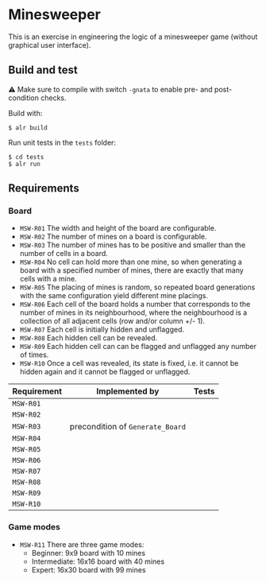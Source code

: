 # Minesweeper

This is an exercise in engineering the logic of a minesweeper game (without graphical user interface).

## Build and test

⚠️ Make sure to compile with switch `-gnata` to enable pre- and post-condition checks.

Build with:
```
$ alr build
```

Run unit tests in the `tests` folder:
```
$ cd tests
$ alr run
```

## Requirements

### Board

* `MSW-R01` The width and height of the board are configurable.
* `MSW-R02` The number of mines on a board is configurable.
* `MSW-R03` The number of mines has to be positive and smaller than the number of cells in a board.
* `MSW-R04` No cell can hold more than one mine, so when generating a board with a specified number of mines, there are exactly that many cells with a mine.
* `MSW-R05` The placing of mines is random, so repeated board generations with the same configuration yield different mine placings.
* `MSW-R06` Each cell of the board holds a number that corresponds to the number of mines in its neighbourhood, where the neighbourhood is a collection of all adjacent cells (row and/or column +/- 1).
* `MSW-R07` Each cell is initially hidden and unflagged. 
* `MSW-R08` Each hidden cell can be revealed.
* `MSW-R09` Each hidden cell can can be flagged and unflagged any number of times.
* `MSW-R10` Once a cell was revealed, its state is fixed, i.e. it cannot be hidden again and it cannot be flagged or unflagged.

| Requirement | Implemented by | Tests |
|-------------|----------------|-------|
| `MSW-R01` | | |
| `MSW-R02` | | |
| `MSW-R03` | precondition of `Generate_Board` | |
| `MSW-R04` | | |
| `MSW-R05` | | |
| `MSW-R06` | | |
| `MSW-R07` | | |
| `MSW-R08` | | |
| `MSW-R09` | | |
| `MSW-R10` | | |

### Game modes

* `MSW-R11` There are three game modes:
    * Beginner: 9x9 board with 10 mines
    * Intermediate: 16x16 board with 40 mines
    * Expert: 16x30 board with 99 mines
